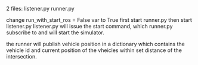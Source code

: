 2 files:
listener.py
runner.py

change run_with_start_ros = False var to True
first start runner.py
then start listener.py
listener.py will issue the start command, which runner.py subscribe to and will start the simulator. 

the runner will publish vehicle position in a dictionary which contains the vehicle id and current position of the vheicles within set distance of the intersection.

